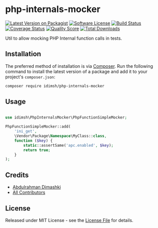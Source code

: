 # php-internals-mocker

[![Latest Version on Packagist][ico-version]][link-packagist]
[![Software License][ico-license]](LICENSE.md)
[![Build Status][ico-travis]][link-travis]
[![Coverage Status][ico-scrutinizer]][link-scrutinizer]
[![Quality Score][ico-code-quality]][link-code-quality]
[![Total Downloads][ico-downloads]][link-downloads]



Util to allow mocking PHP Internal function calls in tests.


## Installation

The preferred method of installation is via [Composer](http://getcomposer.org/). Run the following command to install the latest version of a package and add it to your project's `composer.json`:

```bash
composer require idimsh/php-internals-mocker
```

## Usage

``` php

use idimsh\PhpInternalsMocker\PhpFunctionSimpleMocker;

PhpFunctionSimpleMocker::add(
    'ini_get',
    \Vendor\Package\Namespace\MyClass::class,
    function ($key) {
        static::assertSame('apc.enabled', $key);
        return true;
    }
);
```

## Credits

- [Abdulrahman Dimashki][link-author]
- [All Contributors][link-contributors]

## License

Released under MIT License - see the [License File](LICENSE) for details.


[ico-version]: https://img.shields.io/packagist/v/idimsh/php-internals-mocker.svg?style=flat-square
[ico-license]: https://img.shields.io/badge/license-MIT-brightgreen.svg?style=flat-square
[ico-travis]: https://img.shields.io/travis/idimsh/php-internals-mocker/master.svg?style=flat-square
[ico-scrutinizer]: https://img.shields.io/scrutinizer/coverage/g/idimsh/php-internals-mocker.svg?style=flat-square
[ico-code-quality]: https://img.shields.io/scrutinizer/g/idimsh/php-internals-mocker.svg?style=flat-square
[ico-downloads]: https://img.shields.io/packagist/dt/idimsh/php-internals-mocker.svg?style=flat-square

[link-packagist]: https://packagist.org/packages/idimsh/php-internals-mocker
[link-travis]: https://travis-ci.org/idimsh/php-internals-mocker
[link-scrutinizer]: https://scrutinizer-ci.com/g/idimsh/php-internals-mocker/code-structure
[link-code-quality]: https://scrutinizer-ci.com/g/idimsh/php-internals-mocker
[link-downloads]: https://packagist.org/packages/idimsh/php-internals-mocker
[link-author]: https://github.com/idimsh
[link-contributors]: ../../contributors
